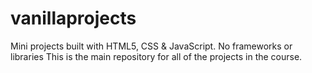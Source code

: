 # vanillaprojects
Mini projects built with HTML5, CSS &amp; JavaScript. No frameworks or libraries
This is the main repository for all of the projects in the course.
